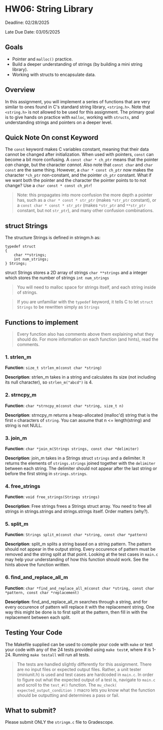 # HW06: String Library
Deadline: 02/28/2025 

Late Due Date: 03/05/2025

## Goals
- Pointer and `malloc()` practice.
- Build a deeper understanding of strings (by building a mini string library).
- Working with structs to encapsulate data.

## Overview
In this assignment, you will implement a series of functions that are very similar to ones found in C's standard string library, `<string.h>`. Note that `<string.h>` is not allowed to be used for this assignment. The primary goal is to give hands on practice with `malloc`, working with `structs`, and understanding strings and pointers on a deeper level.

## Quick Note On const Keyword
The `const` keyword makes C variables constant, meaning that their data cannot be changed after initialization. When used with pointers, `const` can become a bit more confusing. A `const char * ch_ptr` means that the pointer _can_ change, but the character _cannot_. Also note that `const char` and `char const` are the same thing. However, a `char * const ch_ptr` now makes the character `*ch_ptr` non-constant, and the pointer `ch_ptr` constant. What if we want both the pointer and the character the pointer points to to not change? Use a `char const * const ch_ptr`!
> Note: this propagates into more confusion the more depth a pointer has, such as a `char * const * str_ptr` (makes `*str_ptr` constant), or a `const char * const * str_ptr` (makes `*str_ptr` and `**str_ptr` constant, but not `str_ptr`), and many other confusion combinations.

## struct Strings
The structure Strings is defined in stringm.h as:
```
typedef struct
{
    char **strings;
    int num_strings;
} Strings;
```
struct Strings stores a 2D array of strings `char **strings` and a integer which stores the number of strings `int num_strings`
> You will need to malloc space for strings itself, and each string inside of strings.

> If you are unfamiliar with the `typedef` keyword, it tells C to let `struct Strings` to be rewritten simply as `Strings`

## Functions to implement
> Every function also has comments above them explaining what they should do. For more information on each function (and hints), read the comments.
### 1. strlen_m
**Function**: `size_t strlen_m(const char *string)`

**Description**: strlen_m takes in a string and calculates its size (not including its null character), so `strlen_m("abcd")` is 4.

### 2. strncpy_m
**Function**: `char *strncpy_m(const char *string, size_t n)`

**Description**: strncpy_m returns a heap-allocated (malloc'd) string that is the first `n` characters of `string`. You can assume that n <= length(string) and string is not NULL.

### 3. join_m
**Function**: `char *join_m(Strings strings, const char *delimiter)`

**Description**: join_m takes in a Strings struct `strings` and a delimiter. It returns the elements of `strings.strings` joined together with the `delimiter` between each string. The delimiter should not appear after the last string or before the first string in `strings.strings`.

### 4. free_strings
**Function**: `void free_strings(Strings strings)`

**Description**: Free strings frees a Strings struct array. You need to free all strings in strings.strings and strings.strings itself. Order matters (why?).

### 5. split_m
**Function**: `Strings split_m(const char *string, const char *pattern)`

**Description**: split_m splits a string based on a string pattern. The pattern should not appear in the output string. Every occurence of pattern must be removed and the string split at that point. Looking at the test cases in `main.c` may help your understanding of how this function should work. See the hints above the function written.

### 6. find_and_replace_all_m
**Function**: `char *find_and_replace_all_m(const char *string, const char *pattern, const char *replacement)`

**Description**: find_and_replace_all_m searches through a string, and for every occurence of pattern will replace it with the replacement string. One way this might be done is to first split at the pattern, then fill in with the replacement between each split.

## Testing Your Code
The Makefile supplied can be used to compile your code with `make` or test your code with any of the 24 tests provided using `make test#`, where # is 1-24. Running `make testall` will run all tests.
> The tests are handled slightly differently for this assignment. There are no input files or expected output files. Rather, a unit tester (miniunit.h) is used and test cases are hardcoded in `main.c`. In order to figure out what the expected output of a test is, navigate to `main.c` and scroll to the `test_#()` function. The `mu_check( expected_output_condition )` macro lets you know what the function should be outputting and determines a pass or fail.

## What to submit?
Please submit ONLY the `stringm.c` file to Gradescope.
